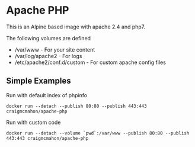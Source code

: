 # Apache PHP

This is an Alpine based image with apache 2.4 and php7.

The following volumes are defined

- /var/www - For your site content
- /var/log/apache2 - For logs
- /etc/apache2/conf.d/custom - For custom apache config files


## Simple Examples

Run with default index of phpinfo
```
docker run --detach --publish 80:80 --publish 443:443 craigmcmahon/apache-php
```

Run with custom code
```
docker run --detach --volume `pwd`:/var/www --publish 80:80 --publish 443:443 craigmcmahon/apache-php
```
